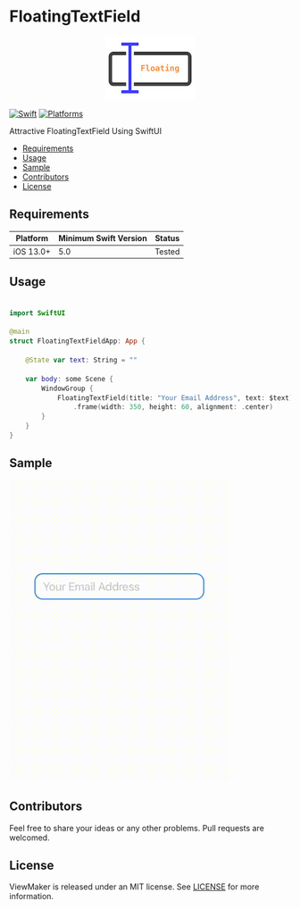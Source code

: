# FloatingTextField


<p align="center">
  <img src="https://github.com/kiarashvosough1999/FloatingTextField/blob/master/resources/Floating.jpg">
</p>

[![Swift](https://img.shields.io/badge/Swift-5.3_or_Higher-orange?style=flat-square)](https://img.shields.io/badge/Swift-5.1_5.2_5.3_5.4-Orange?style=flat-square)
[![Platforms](https://img.shields.io/badge/Platforms-iOS_13.0-yellowgreen?style=flat-square)](https://img.shields.io/badge/Platforms-macOS_iOS_tvOS_watchOS_Linux_Windows-Green?style=flat-square)


Attractive FloatingTextField Using SwiftUI


- [Requirements](#requirements)
- [Usage](#usage)
- [Sample](#sample)
- [Contributors](#contributors)
- [License](#license)


## Requirements

| Platform | Minimum Swift Version | Status |
| --- | --- | --- |
| iOS 13.0+ | 5.0 | Tested |

## Usage

``` swift

import SwiftUI

@main
struct FloatingTextFieldApp: App {
    
    @State var text: String = ""
    
    var body: some Scene {
        WindowGroup {
            FloatingTextField(title: "Your Email Address", text: $text)
                .frame(width: 350, height: 60, alignment: .center)
        }
    }
}

```

## Sample

![](./resources/Floating.gif)

## Contributors

Feel free to share your ideas or any other problems. Pull requests are welcomed.

## License

ViewMaker is released under an MIT license. See [LICENSE](https://github.com/kiarashvosough1999/FloatingTextField/blob/master/LICENSE) for more information.
